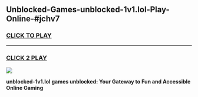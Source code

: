 
## Unblocked-Games-unblocked-1v1.lol-Play-Online-#jchv7
<h3>
<a href="https://premium.freeplayer.one?title=unblocked-1v1.lol&ref=27F">CLICK TO PLAY</a></h3>
<hr>

<h3>
<a href="https://premium.freeplayer.one?title=unblocked-1v1.lol&ref=27F">CLICK 2 PLAY</a>
  
</h3>

<a href="https://premium.freeplayer.one?title=unblocked-1v1.lol&ref=27F"><img src="https://clearcache.store/games.png"></a>


**unblocked-1v1.lol games unblocked: Your Gateway to Fun and Accessible Online Gaming**

